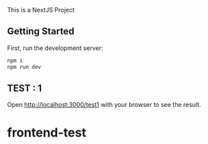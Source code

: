 This is a NextJS Project

## Getting Started

First, run the development server:

```bash
npm i
npm run dev
```

## TEST : 1

Open [http://localhost:3000/test1](http://localhost:3000/test2) with your browser to see the result.

# frontend-test
